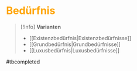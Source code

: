 # <font color = "orange">Bedürfnis</font>

>[!Info] **Varianten**
>- [[Existenzbedürfnis|Existenzbedürfnisse]]
>- [[Grundbedürfnis|Grundbedürfnisse]]
>- [[Luxusbedürfnis|Luxusbedürfnisse]]

#tbcompleted